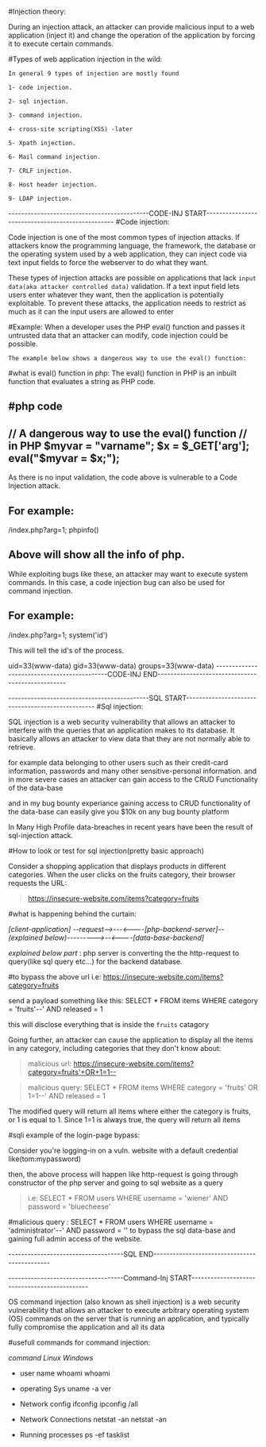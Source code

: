 #Injection theory:

During an injection attack, an attacker can provide malicious input to a web application 
(inject it) and change the operation of the application by forcing 
it to execute certain commands.

#Types of web application injection in the wild:

`In general 9 types of injection are mostly found`

	1- code injection.

	2- sql injection.

	3- command injection.

	4- cross-site scripting(XSS) -later

	5- Xpath injection.

	6- Mail command injection.

	7- CRLF injection.

	8- Host header injection.

	9- LDAP injection.

	

--------------------------------------------CODE-INJ START-------------------------------------------------
#Code injection:

Code injection is one of the most common types of injection attacks. 
If attackers know the programming language, the framework, the database or 
the operating system used by a web application, they can inject code via text 
input fields to force the webserver to do what they want.

These types of injection attacks are possible on applications 
that lack `input data(aka attacker controlled data)` validation. 
If a text input field lets users enter whatever they want, 
then the application is potentially exploitable. To prevent these attacks, 
the application needs to restrict as much as it can the input users are allowed to enter


#Example:
When a developer uses the PHP eval() function and passes it untrusted data 
that an attacker can modify, code injection could be possible.

`The example below shows a dangerous way to use the eval() function:`

#what is eval() function in php:
The eval() function in PHP is an inbuilt function that evaluates a string as PHP code.

#php code
--------------------------
// A dangerous way to use the eval() function
// in PHP
$myvar = "varname";
$x = $_GET['arg'];
eval("\$myvar = \$x;");
---------------------------
As there is no input validation, the code above is vulnerable to a Code Injection attack.

For example:
-----------------
/index.php?arg=1; phpinfo()

Above will show all the info of php.
-------------------

While exploiting bugs like these, an attacker may want to execute system commands. 
In this case, a code injection bug can also be used for command injection. 

For example:
-------------------
/index.php?arg=1; system('id')

This will tell the id's of the process.

uid=33(www-data) gid=33(www-data) groups=33(www-data)
--------------------------------------------CODE-INJ END-------------------------------------------------


--------------------------------------------SQL START-------------------------------------------------
#Sql injection:

SQL injection is a web security vulnerability that allows an attacker to interfere with the queries that an application makes to 
its database. It basically allows an attacker to view data that they are not normally able to retrieve. 

for example data belonging to other users such as their credit-card information, passwords and many other sensitive-personal
information. and in more severe cases an attacker can gain access to the CRUD Functionality of the data-base

and in my bug bounty experiance gaining access to CRUD functionality of the data-base can easily give you $10k on any 
bug bounty platform

In Many High Profile data-breaches in recent years have been the result of sql-injection attack.


#How to look or test for sql injection(pretty basic approach)

Consider a shopping application that displays products in different categories. 
When the user clicks on the fruits category, their browser requests the URL: 

> https://insecure-website.com/items?category=fruits

#what is happening behind the curtain:

*[client-application] --request-->---<----[php-backend-server]--(explained below)--------->--<----[data-base-backend]*

*explained below part* : php server is converting the the http-request to query(like sql query etc...) for the backend database.


#to bypass the above url i.e:  https://insecure-website.com/items?category=fruits

send a payload something like this: SELECT * FROM items WHERE category = 'fruits'--' AND released = 1

this will disclose everything that is inside the `fruits` catagory

Going further, an attacker can cause the application to display all the items in any category, 
including categories that they don't know about: 

>malicious url: https://insecure-website.com/items?category=fruits'+OR+1=1--

>malicious query: SELECT * FROM items WHERE category = 'fruits' OR 1=1--' AND released = 1

The modified query will return all items where either the category is fruits, or 1 is equal to 1. 
Since 1=1 is always true, the query will return all items


#sqli example of the login-page bypass:

Consider you're logging-in on a vuln. website with a default credential like(tom:mypassword)

then, the above process will happen like http-request is going through constructor of the php server and going to 
sql website as a query

>i.e: SELECT * FROM users WHERE username = 'wiener' AND password = 'bluecheese'

#malicious query : SELECT * FROM users WHERE username = 'administrator'--' AND password = ''
	to bypass the sql data-base and gaining full admin access of the website.

------------------------------------SQL END---------------------------------------------




------------------------------------Command-Inj START---------------------------------------------

OS command injection (also known as shell injection) is a web security vulnerability that allows an attacker 
to execute arbitrary operating system (OS) commands on the server that is running an application, 
and typically fully compromise the application and all its data

#usefull commands for command injection:

*command 	        Linux 	            Windows* 

- user name             whoami             whoami


- operating Sys        uname -a             ver


- Network config       ifconfig          ipconfig /all


- Network Connections   netstat -an      netstat -an


- Running processes 	 ps -ef           tasklist 
 



